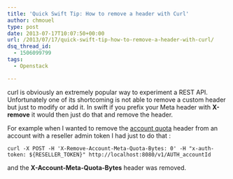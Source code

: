```yaml
---
title: 'Quick Swift Tip: How to remove a header with Curl'
author: chmouel
type: post
date: 2013-07-17T10:07:50+00:00
url: /2013/07/17/quick-swift-tip-how-to-remove-a-header-with-curl/
dsq_thread_id:
  - 1506099799
tags:
  - Openstack

---
```

curl is obviously an extremely popular way to experiment a REST API. Unfortunately one of its shortcoming is not able to remove a custom header but just to modify or add it. In swift if you prefix your Meta header with **X-remove** it would then just do that and remove the header. 

For example when I wanted to remove the [account quota][1] header from an account with a reseller admin token I had just to do that :

`curl -X POST -H 'X-Remove-Account-Meta-Quota-Bytes: 0' -H "x-auth-token: ${RESELLER_TOKEN}" http://localhost:8080/v1/AUTH_accountId`

and the **X-Account-Meta-Quota-Bytes** header was removed.

 [1]: https://blog.chmouel.com/2013/03/08/swift-and-quotas-in-upcoming-1-8-0-grizzly-release/